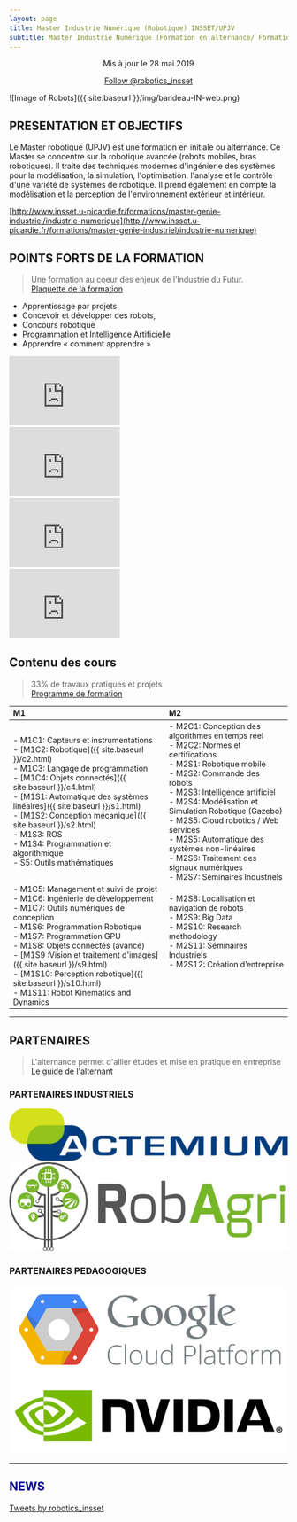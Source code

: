 ```yaml
---
layout: page
title: Master Industrie Numérique (Robotique) INSSET/UPJV
subtitle: Master Industrie Numérique (Formation en alternance/ Formation initial à Saint Quentin)
---
```


<p align="center">Mis à jour le 28 mai 2019</p>

<p align="center">
<a href="https://twitter.com/robotics_insset?ref_src=twsrc%5Etfw" class="twitter-follow-button" data-show-count="false">Follow @robotics_insset</a><script async src="https://platform.twitter.com/widgets.js" charset="utf-8"></script>
</p>

![Image of Robots]({{ site.baseurl }}/img/bandeau-IN-web.png)

## PRESENTATION ET OBJECTIFS

 Le Master robotique (UPJV) est une formation en initiale ou alternance. Ce Master se concentre sur la robotique avancée (robots mobiles, bras robotiques). Il traite des techniques modernes d'ingénierie des systèmes pour la modélisation, la simulation, l'optimisation, l'analyse et le contrôle d'une variété de systèmes de robotique. Il prend également en compte la modélisation et la perception de l'environnement extérieur et intérieur.

[http://www.insset.u-picardie.fr/formations/master-genie-industriel/industrie-numerique](http://www.insset.u-picardie.fr/formations/master-genie-industriel/industrie-numerique)

## POINTS FORTS DE LA FORMATION

> Une formation au coeur des enjeux de l’Industrie du Futur.  
[Plaquette de la formation](http://www.insset.u-picardie.fr/images/Plaquettes/Industrie-numerique-A4-1.0.pdf)

* Apprentissage par projets
* Concevoir et développer des robots,
* Concours robotique
* Programmation et Intelligence Artificielle
* Apprendre « comment apprendre »

<div class="row">
  <div class="col-lg-3 col-md-3 col-xs-3 thumb">
    <iframe width="200" height="125" src="https://www.youtube.com/embed/anMhoAE4wAk" frameborder="0" allowfullscreen></iframe>
  </div>
  <div class="col-lg-3 col-md-3 col-xs-3 thumb">
    <iframe width="200" height="125" src="https://www.youtube.com/embed/4njd38My6Bk" frameborder="0" allowfullscreen></iframe>
  </div>
  <div class="col-lg-3 col-md-3 col-xs-3 thumb">
    <iframe width="200" height="125" src="https://www.youtube.com/embed/CjyBWNTXLOA" frameborder="0" allowfullscreen></iframe>
  </div>
  <div class="col-lg-3 col-md-3 col-xs-3 thumb">
    <iframe width="200" height="125" src="https://www.youtube.com/embed/Jzk7sBC1qDI" frameborder="0" allowfullscreen></iframe>
  </div>
</div>


## Contenu des cours

> 33% de travaux pratiques et projets  
[Programme de formation](http://www.insset.u-picardie.fr/images/Plaquettes/Master-1ere-Annee-Genie-Industriel-IN.pdf)

|  M1 | M2 |
| :-------- | :-------- |
| - M1C1: Capteurs et instrumentations <br/> - [M1C2: Robotique]({{ site.baseurl }}/c2.html) <br/> - M1C3: Langage de programmation <br/> - [M1C4: Objets connectés]({{ site.baseurl }}/c4.html) <br/> - [M1S1: Automatique des systèmes linéaires]({{ site.baseurl }}/s1.html) <br/> - [M1S2: Conception mécanique]({{ site.baseurl }}/s2.html) <br/> - M1S3: ROS <br/> - M1S4: Programmation et algorithmique <br/> - S5: Outils mathématiques <br/>   | - M2C1: Conception des algorithmes en temps réel <br/> - M2C2: Normes et certifications <br/> - M2S1: Robotique mobile <br/> - M2S2: Commande des robots <br/> - M2S3: Intelligence artificiel  <br/> - M2S4: Modélisation et Simulation Robotique (Gazebo)  <br/> - M2S5: Cloud robotics / Web services <br/> - M2S5: Automatique des systèmes non-linéaires <br/> - M2S6: Traitement des signaux numériques <br/> - M2S7: Séminaires Industriels   |
| - M1C5: Management et suivi de projet <br/> - M1C6: Ingénierie de développement <br/> - M1C7: Outils numériques de conception <br/> - M1S6: Programmation Robotique <br/> - M1S7: Programmation GPU  <br/> - M1S8: Objets connectés (avancé) <br/> - [M1S9 :Vision et traitement d'images]({{ site.baseurl }}/s9.html) <br/> - [M1S10: Perception robotique]({{ site.baseurl }}/s10.html) <br/>  - M1S11: Robot Kinematics and Dynamics <br/> | - M2S8: Localisation et navigation de robots <br/> - M2S9: Big Data <br/> - M2S10: Research methodology <br/> - M2S11: Séminaires Industriels <br/> - M2S12: Création d’entreprise <br/>  <br/>  <br/> <br/>  |

<!-- ---

## SECTEURS D’ACTIVITÉ

> La robotique va changer le mode de travail dans tous les secteurs

* Automobile, Construction Mécanique,
* Transport, Logistique, 
* Militaire, Aéronautique,
* Agriculture, Environnement, Agroalimentaire,
* Médical, Santé, Domestique,
* Conseils et services aux entreprises,
* Centre de recherches publics et privés -->

---

## PARTENAIRES

> L'alternance permet d'allier études et mise en pratique en entreprise  
[Le guide de l'alternant](http://www.insset.u-picardie.fr/images/Guide_de_lalternant.pdf)

### PARTENAIRES INDUSTRIELS
<div class="row">
  <div class="col-lg-6 col-md-8 col-xs-10 thumb">
    <a class="thumbnail" href="https://www.actemium.fr/fr/">
      <img class="img-fluid" src="/img/actemium.jpg" alt="">
    </a>
  </div>
  <div class="col-lg-6 col-md-8 col-xs-10 thumb">
    <a class="thumbnail" href="http://www.axema.fr/agroequipements/Pages/Article.aspx?IDArticle=344&Categorie=Technique">
      <img class="img-fluid" src="/img/robagri.jpg" alt="">
    </a>
  </div>
</div>

### PARTENAIRES PEDAGOGIQUES
<div class="row">
  <div class="col-lg-6 col-md-8 col-xs-10 thumb">
    <a class="thumbnail" href="https://cloud.google.com/">
      <img class="img-fluid" src="/img/GCP.png" alt="">
    </a>
  </div>
  <div class="col-lg-6 col-md-8 col-xs-10 thumb">
    <a class="thumbnail" href="https://www.nvidia.com/fr-fr/">
      <img class="img-fluid" src="/img/Logo-NVIDIA.jpg" alt="">
    </a>
  </div>
</div>

***

## <span style="color:DarkBlue">NEWS</span>

<a class="twitter-timeline" href="https://twitter.com/robotics_insset?ref_src=twsrc%5Etfw" data-tweet-limit="6">Tweets by robotics_insset</a> <script async src="https://platform.twitter.com/widgets.js" charset="utf-8"></script>
